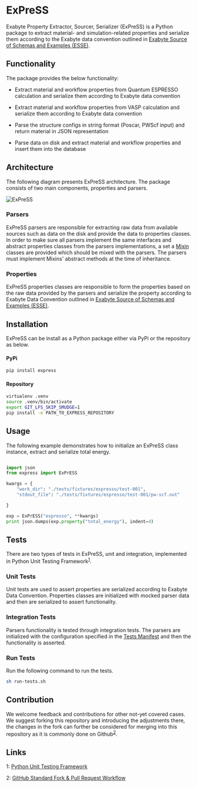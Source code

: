 # ExPreSS

Exabyte Property Extractor, Sourcer, Serializer (ExPreSS) is a Python package to extract material- and simulation-related properties and serialize them according to the Exabyte data convention outlined in [Exabyte Source of Schemas and Examples (ESSE)](https://github.com/Exabyte-io/exabyte-esse). 

## Functionality

The package provides the below functionality:

- Extract material and workflow properties from Quantum ESPRESSO calculation and serialize them according to Exabyte data convention

- Extract material and workflow properties from VASP calculation and serialize them according to Exabyte data convention

- Parse the structure configs in string format (Poscar, PWScf input) and return material in JSON representation

- Parse data on disk and extract material and workflow properties and insert them into the database

## Architecture

The following diagram presents ExPreSS architecture. The package consists of two main components, properties and parsers.

![ExPreSS](https://user-images.githubusercontent.com/10528238/53045569-d0f95d80-3442-11e9-9cde-a005fb598c0c.png)

### Parsers

ExPreSS parsers are responsible for extracting raw data from available sources such as data on the disk and provide the data to properties classes. In order to make sure all parsers implement the same interfaces and abstract properties classes from the parsers implementations, a set a [Mixin](express/parsers/mixins) classes are provided which should be mixed with the parsers. The parsers must implement Mixins' abstract methods at the time of inheritance.

### Properties

ExPreSS properties classes are responsible to form the properties based on the raw data provided by the parsers and serialize the property according to Exabyte Data Convention outlined in [Exabyte Source of Schemas and Examples (ESSE)](https://github.com/Exabyte-io/exabyte-esse). 

## Installation

ExPreSS can be install as a Python package either via PyPi or the repository as below.

#### PyPi

```bash
pip install express
```

#### Repository

```bash
virtualenv .venv
source .venv/bin/activate
export GIT_LFS_SKIP_SMUDGE=1
pip install -e PATH_TO_EXPRESS_REPOSITORY
```

## Usage

The following example demonstrates how to initialize an ExPreSS class instance, extract and serialize total energy.

```python

import json
from express import ExPrESS

kwargs = {
    "work_dir": "./tests/fixtures/espresso/test-001",
    "stdout_file": "./tests/fixtures/espresso/test-001/pw-scf.out"

}

exp = ExPrESS("espresso", **kwargs)
print json.dumps(exp.property("total_energy"), indent=4)

```

## Tests

There are two types of tests in ExPreSS, unit and integration, implemented in Python Unit Testing Framework<sup>[1](#links)</sup>.

### Unit Tests

Unit tests are used to assert properties are serialized according to Exabyte Data Convention. Properties classes are initialized with mocked parser data and then are serialized to assert functionality.

### Integration Tests

Parsers functionality is tested through integration tests. The parsers are initialized with the configuration specified in the [Tests Manifest](./tests/manifest.yaml) and then the functionality is asserted.

### Run Tests

Run the following command to run the tests.

```bash
sh run-tests.sh
```

## Contribution

We welcome feedback and contributions for other not-yet covered cases. We suggest forking this repository and introducing the adjustments there, the changes in the fork can further be considered for merging into this repository as it is commonly done on Github<sup>[2](#links)</sup>.

## Links

1: [Python Unit Testing Framework](https://docs.python.org/2/library/unittest.html)

2: [GitHub Standard Fork & Pull Request Workflow](https://gist.github.com/Chaser324/ce0505fbed06b947d962)
